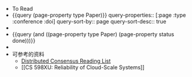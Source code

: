 - To Read
- {{query (page-property type Paper)}}
  query-properties:: [:page :type :conference :doi]
  query-sort-by:: page
  query-sort-desc:: true
-
- {{query (and ((page-property type Paper) (page-property status done)))}}
-
- 可参考的资料
	- [Distributed Consensus Reading List](https://github.com/heidihoward/distributed-consensus-reading-list)
	- [[CS 598XU: Reliability of Cloud-Scale Systems]]
